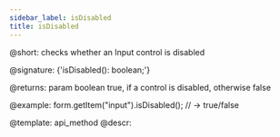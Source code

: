 ```yaml
---
sidebar_label: isDisabled
title: isDisabled
---          
```


@short: checks whether an Input control is disabled

@signature: {'isDisabled(): boolean;'}

@returns:
param   boolean     true, if a control is disabled, otherwise false


@example:
form.getItem("input").isDisabled(); 
// -> true/false

@template: api_method
@descr:


